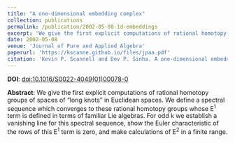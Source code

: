 ```yaml
---
title: "A one-dimensional embedding complex"
collection: publications
permalink: /publication/2002-05-08-1d-embeddings
excerpt: 'We give the first explicit computations of rational homotopy groups of spaces of “long knots” in Euclidean spaces.'
date: 2002-05-08
venue: 'Journal of Pure and Applied Algebra'
paperurl: 'https://kscanne.github.io/files/jpaa.pdf'
citation: 'Kevin P. Scannell and Dev P. Sinha. A one-dimensional embedding complex. <i>Journal of Pure and Applied Algebra</i>, 170(1):93–107, 2002.'
---
```


**DOI**: [doi:10.1016/S0022-4049(01)00078-0](http://dx.doi.org/10.1016/S0022-4049(01)00078-0)

**Abstract**: We give the first explicit computations of rational homotopy groups of spaces of “long knots” in Euclidean spaces. We define a spectral sequence which converges to these rational homotopy groups whose E<sup>1</sup> term is defined in terms of familiar Lie algebras. For odd k we establish a vanishing line for this spectral sequence, show the Euler characteristic of the rows of this E<sup>1</sup> term is zero, and make calculations of E<sup>2</sup> in a finite range.
